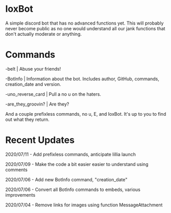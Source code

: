 # IoxBot
A simple discord bot that has no advanced functions yet. This will probably never become public as no one would understand all our jank functions that don't actually moderate or anything.

# Commands
-belt | Abuse your friends!

-BotInfo | Information about the bot. Includes author, GitHub, commands, creation_date and version.

-uno_reverse_card | Pull a no u on the haters.

-are_they_groovin? | Are they?

And a couple prefixless commands, no u, E, and IoxBot. It's up to you to find out what they return.

# Recent Updates
2020/07/11 - Add prefixless commands, anticipate lillia launch

2020/07/09 - Make the code a bit easier easier to understand using comments

2020/07/06 - Add new BotInfo command, "creation_date"

2020/07/06 - Convert all BotInfo commands to embeds, various improvements

2020/07/04 - Remove links for images using function MessageAttachment
